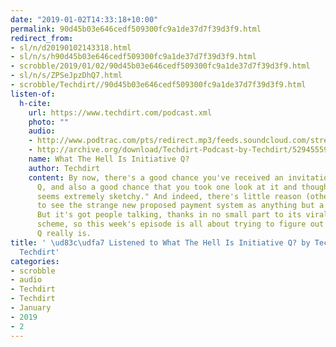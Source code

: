 ```yaml
---
date: "2019-01-02T14:33:18+10:00"
permalink: 90d45b03e646cedf509300fc9a1de37d7f39d3f9.html
redirect_from:
- sl/n/d20190102143318.html
- sl/n/s/h90d45b03e646cedf509300fc9a1de37d7f39d3f9.html
- scrobble/2019/01/02/90d45b03e646cedf509300fc9a1de37d7f39d3f9.html
- sl/n/s/ZPSeJpzDhQ7.html
- scrobble/Techdirt//90d45b03e646cedf509300fc9a1de37d7f39d3f9.html
listen-of:
  h-cite:
    url: https://www.techdirt.com/podcast.xml
    photo: ""
    audio:
    - http://www.podtrac.com/pts/redirect.mp3/feeds.soundcloud.com/stream/529455591-techdirt-what-the-hell-is-initiative-q.mp3
    - http://archive.org/download/Techdirt-Podcast-by-Techdirt/529455591-techdirt-what-the-hell-is-initiative-q.mp3
    name: What The Hell Is Initiative Q?
    author: Techdirt
    content: By now, there's a good chance you've received an invitation to join Initiative
      Q, and also a good chance that you took one look at it and thought "wow, this
      seems extremely sketchy." And indeed, there's little reason (other than hopefulness)
      to see the strange new proposed payment system as anything but a pyramid scheme.
      But it's got people talking, thanks in no small part to its viral marketing
      scheme, so this week's episode is all about trying to figure out just what Initiative
      Q really is.
title: ' \ud83c\udfa7 Listened to What The Hell Is Initiative Q? by Techdirt From
  Techdirt'
categories:
- scrobble
- audio
- Techdirt
- Techdirt
- January
- 2019
- 2
---
```

